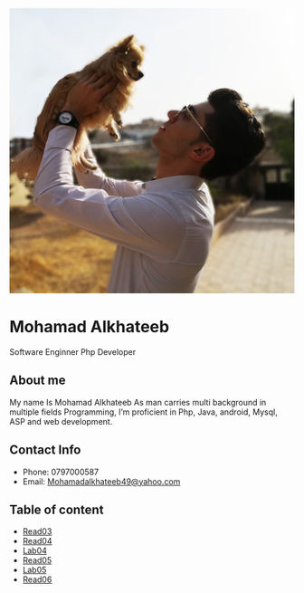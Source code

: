 
![My Image](images/D.jpg)


# Mohamad Alkhateeb
Software Enginner
Php Developer

## About me
My name Is Mohamad Alkhateeb
As man carries multi background in multiple fields Programming,  I’m proficient in Php, Java, android, Mysql, ASP and web development.

## Contact Info
- Phone: 0797000587
- Email: Mohamadalkhateeb49@yahoo.com

## Table of content

- [Read03](https://alkhateeb49.github.io/reading-notes/read03)
- [Read04](https://alkhateeb49.github.io/reading-notes/read04)
- [Lab04](https://alkhateeb49.github.io/reading-notes/labindex.html)
- [Read05](https://alkhateeb49.github.io/reading-notes/read05)
- [Lab05](https://alkhateeb49.github.io/HTML/)
- [Read06](https://alkhateeb49.github.io/reading-notes/read06b)
